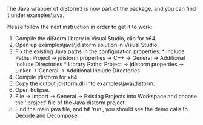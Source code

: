 The Java wrapper of diStorm3 is now part of the package, and you can find it under examples\java.

Please follow the next instruction in order to get it to work:

  1. Compile the diStorm library in Visual Studio, clib for x64.
  1. Open up examples\java\jdistorm solution in Visual Studio.
  1. Fix the existing Java paths in the configuration properties:
    * Include Paths: Project -> jdistorm properties -> C++ -> General -> Additional Include Directories
    * Library Paths: Project -> jdistorm properties -> Linker -> General -> Additional Include Directories
  1. Compile jdistorm for x64.
  1. Copy the output jdistorm.dll into examples\java\distorm.
  1. Open Eclipse.
  1. File -> Import -> General -> Existing Projects into Workspace and choose the '.project' file of the Java distorm project.
  1. Find the main.java file, and hit 'run', you should see the demo calls to Decode and Decompose.